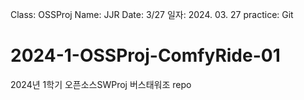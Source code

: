 Class: OSSProj
Name: JJR
Date: 3/27
일자: 2024. 03. 27
practice: Git

# 2024-1-OSSProj-ComfyRide-01

2024년 1학기 오픈소스SWProj 버스태워조 repo
